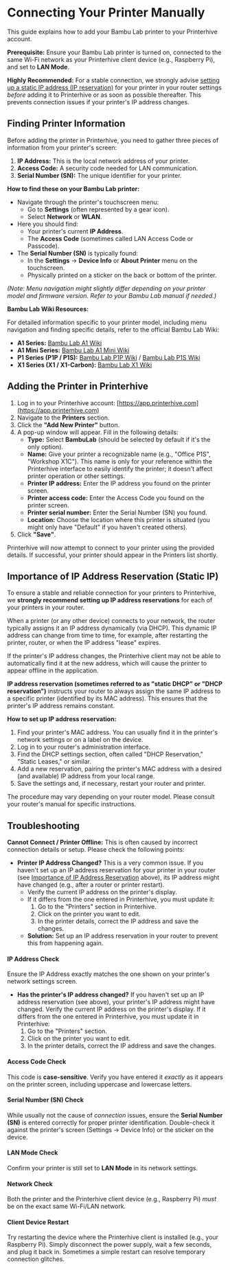 # Connecting Your Printer Manually

This guide explains how to add your Bambu Lab printer to your Printerhive account.

**Prerequisite:** Ensure your Bambu Lab printer is turned on, connected to the same Wi-Fi network as your Printerhive client device (e.g., Raspberry Pi), and set to **LAN Mode**.

**Highly Recommended:** For a stable connection, we strongly advise [setting up a static IP address (IP reservation)](#importance-of-ip-address-reservation-static-ip) for your printer in your router settings *before* adding it to Printerhive or as soon as possible thereafter. This prevents connection issues if your printer's IP address changes.

## Finding Printer Information

Before adding the printer in Printerhive, you need to gather three pieces of information from your printer's screen:

1.  **IP Address:** This is the local network address of your printer.
2.  **Access Code:** A security code needed for LAN communication.
3.  **Serial Number (SN):** The unique identifier for your printer.

**How to find these on your Bambu Lab printer:**

*   Navigate through the printer's touchscreen menu:
    *   Go to **Settings** (often represented by a gear icon).
    *   Select **Network** or **WLAN**.
*   Here you should find:
    *   Your printer's current **IP Address**.
    *   The **Access Code** (sometimes called LAN Access Code or Passcode).
*   The **Serial Number (SN)** is typically found:
    *   In the **Settings** -> **Device Info** or **About Printer** menu on the touchscreen.
    *   Physically printed on a sticker on the back or bottom of the printer.

_(Note: Menu navigation might slightly differ depending on your printer model and firmware version. Refer to your Bambu Lab manual if needed.)_

**Bambu Lab Wiki Resources:**

For detailed information specific to your printer model, including menu navigation and finding specific details, refer to the official Bambu Lab Wiki:

*   **A1 Series:** [Bambu Lab A1 Wiki](https://wiki.bambulab.com/en/a1)
*   **A1 Mini Series:** [Bambu Lab A1 Mini Wiki](https://wiki.bambulab.com/en/a1-mini)
*   **P1 Series (P1P / P1S):** [Bambu Lab P1P Wiki](https://wiki.bambulab.com/en/p1/p1p) / [Bambu Lab P1S Wiki](https://wiki.bambulab.com/en/p1/p1s)
*   **X1 Series (X1 / X1-Carbon):** [Bambu Lab X1 Wiki](https://wiki.bambulab.com/en/x1)

## Adding the Printer in Printerhive

1.  Log in to your Printerhive account: [https://app.printerhive.com](https://app.printerhive.com)
2.  Navigate to the **Printers** section.
3.  Click the **"Add New Printer"** button.
4.  A pop-up window will appear. Fill in the following details:
    *   **Type:** Select **BambuLab** (should be selected by default if it's the only option).
    *   **Name:** Give your printer a recognizable name (e.g., "Office P1S", "Workshop X1C"). This name is only for your reference within the Printerhive interface to easily identify the printer; it doesn't affect printer operation or other settings.
    *   **Printer IP address:** Enter the IP address you found on the printer screen.
    *   **Printer access code:** Enter the Access Code you found on the printer screen.
    *   **Printer serial number:** Enter the Serial Number (SN) you found.
    *   **Location:** Choose the location where this printer is situated (you might only have "Default" if you haven't created others).
5.  Click **"Save"**.

Printerhive will now attempt to connect to your printer using the provided details. If successful, your printer should appear in the Printers list shortly.

## Importance of IP Address Reservation (Static IP)

To ensure a stable and reliable connection for your printers to Printerhive, we **strongly recommend setting up IP address reservations** for each of your printers in your router.

When a printer (or any other device) connects to your network, the router typically assigns it an IP address dynamically (via DHCP). This dynamic IP address can change from time to time, for example, after restarting the printer, router, or when the IP address "lease" expires.

If the printer's IP address changes, the Printerhive client may not be able to automatically find it at the new address, which will cause the printer to appear offline in the application.

**IP address reservation (sometimes referred to as "static DHCP" or "DHCP reservation")** instructs your router to always assign the same IP address to a specific printer (identified by its MAC address). This ensures that the printer's IP address remains constant.

**How to set up IP address reservation:**

1.  Find your printer's MAC address. You can usually find it in the printer's network settings or on a label on the device.
2.  Log in to your router's administration interface.
3.  Find the DHCP settings section, often called "DHCP Reservation," "Static Leases," or similar.
4.  Add a new reservation, pairing the printer's MAC address with a desired (and available) IP address from your local range.
5.  Save the settings and, if necessary, restart your router and printer.

The procedure may vary depending on your router model. Please consult your router's manual for specific instructions.

## Troubleshooting

**Cannot Connect / Printer Offline:** This is often caused by incorrect connection details or setup. Please check the following points:

*   **Printer IP Address Changed?** This is a very common issue. If you haven't set up an IP address reservation for your printer in your router (see [Importance of IP Address Reservation](#importance-of-ip-address-reservation-static-ip) above), its IP address might have changed (e.g., after a router or printer restart).
    *   Verify the current IP address on the printer's display.
    *   If it differs from the one entered in Printerhive, you must update it:
        1.  Go to the "Printers" section in Printerhive.
        2.  Click on the printer you want to edit.
        3.  In the printer details, correct the IP address and save the changes.
    *   **Solution:** Set up an IP address reservation in your router to prevent this from happening again.

#### IP Address Check
Ensure the IP Address exactly matches the one shown on your printer's network settings screen.
*   **Has the printer's IP address changed?** If you haven't set up an IP address reservation (see above), your printer's IP address might have changed. Verify the current IP address on the printer's display. If it differs from the one entered in Printerhive, you must update it in Printerhive:
    1.  Go to the "Printers" section.
    2.  Click on the printer you want to edit.
    3.  In the printer details, correct the IP address and save the changes.

#### Access Code Check
This code is **case-sensitive**. Verify you have entered it *exactly* as it appears on the printer screen, including uppercase and lowercase letters.

#### Serial Number (SN) Check
While usually not the cause of *connection* issues, ensure the **Serial Number (SN)** is entered correctly for proper printer identification. Double-check it against the printer's screen (Settings -> Device Info) or the sticker on the device.

#### LAN Mode Check
Confirm your printer is still set to **LAN Mode** in its network settings.

#### Network Check
Both the printer and the Printerhive client device (e.g., Raspberry Pi) *must* be on the exact same Wi-Fi/LAN network.

#### Client Device Restart
Try restarting the device where the Printerhive client is installed (e.g., your Raspberry Pi). Simply disconnect the power supply, wait a few seconds, and plug it back in. Sometimes a simple restart can resolve temporary connection glitches.
